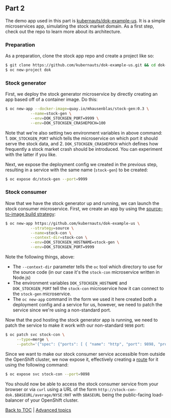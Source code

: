 ## Part 2

The demo app used in this part is [kubernauts/dok-example-us](https://github.com/kubernauts/dok-example-us). It is a simple microservices app, simulating the stock market domain. As a first step, check out the repo to learn more about its architecture.

### Preparation

As a preparation, clone the stock app repo and create a project like so:

```bash
$ git clone https://github.com/kubernauts/dok-example-us.git && cd dok-example-us
$ oc new-project dok
```

### Stock generator

First, we deploy the stock generator microservice by directly creating an app based off of a container image. Do this:

```bash
$ oc new-app --docker-image=quay.io/mhausenblas/stock-gen:0.3 \
           --name=stock-gen \
           --env=DOK_STOCKGEN_PORT=9999 \
           --env=DOK_STOCKGEN_CRASHEPOCH=100
```

Note that we're also setting two environment variables in above command: 1. `DOK_STOCKGEN_PORT` which tells the microservice on which port it should serve the stock data, and 2. `DOK_STOCKGEN_CRASHEPOCH` which defines how frequently a stock market crash should be introduced. You can experiment with the latter if you like.

Next, we expose the deployment config we created in the previous step, resulting in a service with the same name (`stock-gen`) to be created:

```bash
$ oc expose dc/stock-gen --port=9999
```

### Stock consumer

Now that we have the stock generator up and running, we can launch the stock consumer microservice. First, we create an app by using the [source-to-image build strategy](https://docs.openshift.com/container-platform/3.9/architecture/core_concepts/builds_and_image_streams.html#source-build):

```bash
$ oc new-app https://github.com/kubernauts/dok-example-us \
           --strategy=source \
           --name=stock-con \
           --context-dir=stock-con \
           --env=DOK_STOCKGEN_HOSTNAME=stock-gen \
           --env=DOK_STOCKGEN_PORT=9999
```

Note the following things, above:

- The `--context-dir` parameter tells the `oc` tool which directory to use for the source code (in our case it's the `stock-con` microservice written in Node.js)
- The environment variables `DOK_STOCKGEN_HOSTNAME` and `DOK_STOCKGEN_PORT` tell the `stock-con` microservice how it can connect to the `stock-gen` microservice.
- The `oc new-app` command in the form we used it here created both a deployment config and a service for us, however, we need to patch the service since we're using a non-standard port.

Now that the pod hosting the stock generator app is running, we need to patch the service to make it work with our non-standard `9898` port:

```bash
$ oc patch svc stock-con \
     --type=merge \
     --patch='{"spec": {"ports": [ { "name": "http", "port": 9898, "protocol": "TCP", "targetPort": 9898 } ] } }'
```

Since we want to make our stock consumer service accessible from outside the OpenShift cluster, we now expose it, effectively creating a [route](https://docs.openshift.com/container-platform/3.9/architecture/networking/routes.html) for it using the following command:

```bash
$ oc expose svc stock-con --port=9898
```

You should now be able to access the stock consumer service from your browser or via `curl` using a URL of the form `http://stock-con-dok.$BASEURL/average/NYSE:RHT` with `$BASEURL` being the public-facing load-balancer of your OpenShift cluster.

[Back to TOC](../README.md) | [Advanced topics](Part3.md)
